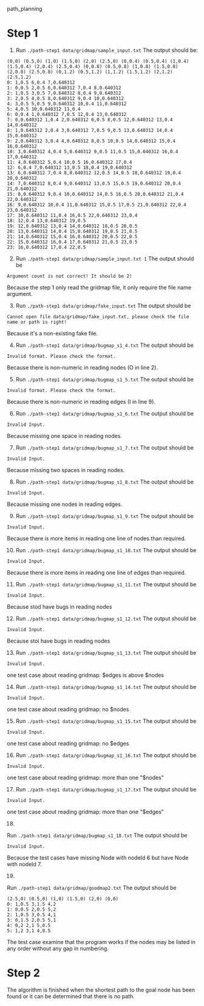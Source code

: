 path_planning


# Step 1

1. Run `./path-step1 data/gridmap/sample_input.txt` 
The output should be: 
```
(0,0) (0.5,0) (1,0) (1.5,0) (2,0) (2.5,0) (0,0.4) (0.5,0.4) (1,0.4) (1.5,0.4) (2,0.4) (2.5,0.4) (0,0.8) (0.5,0.8) (1,0.8) (1.5,0.8) (2,0.8) (2.5,0.8) (0,1.2) (0.5,1.2) (1,1.2) (1.5,1.2) (2,1.2) (2.5,1.2) 
0: 1,0.5 6,0.4 7,0.640312 
1: 0,0.5 2,0.5 6,0.640312 7,0.4 8,0.640312 
2: 1,0.5 3,0.5 7,0.640312 8,0.4 9,0.640312 
3: 2,0.5 4,0.5 8,0.640312 9,0.4 10,0.640312 
4: 3,0.5 5,0.5 9,0.640312 10,0.4 11,0.640312 
5: 4,0.5 10,0.640312 11,0.4 
6: 0,0.4 1,0.640312 7,0.5 12,0.4 13,0.640312 
7: 0,0.640312 1,0.4 2,0.640312 6,0.5 8,0.5 12,0.640312 13,0.4 14,0.640312 
8: 1,0.640312 2,0.4 3,0.640312 7,0.5 9,0.5 13,0.640312 14,0.4 15,0.640312 
9: 2,0.640312 3,0.4 4,0.640312 8,0.5 10,0.5 14,0.640312 15,0.4 16,0.640312 
10: 3,0.640312 4,0.4 5,0.640312 9,0.5 11,0.5 15,0.640312 16,0.4 17,0.640312 
11: 4,0.640312 5,0.4 10,0.5 16,0.640312 17,0.4 
12: 6,0.4 7,0.640312 13,0.5 18,0.4 19,0.640312 
13: 6,0.640312 7,0.4 8,0.640312 12,0.5 14,0.5 18,0.640312 19,0.4 20,0.640312 
14: 7,0.640312 8,0.4 9,0.640312 13,0.5 15,0.5 19,0.640312 20,0.4 21,0.640312 
15: 8,0.640312 9,0.4 10,0.640312 14,0.5 16,0.5 20,0.640312 21,0.4 22,0.640312 
16: 9,0.640312 10,0.4 11,0.640312 15,0.5 17,0.5 21,0.640312 22,0.4 23,0.640312 
17: 10,0.640312 11,0.4 16,0.5 22,0.640312 23,0.4 
18: 12,0.4 13,0.640312 19,0.5 
19: 12,0.640312 13,0.4 14,0.640312 18,0.5 20,0.5 
20: 13,0.640312 14,0.4 15,0.640312 19,0.5 21,0.5 
21: 14,0.640312 15,0.4 16,0.640312 20,0.5 22,0.5 
22: 15,0.640312 16,0.4 17,0.640312 21,0.5 23,0.5 
23: 16,0.640312 17,0.4 22,0.5
``` 

2. Run `./path-step1 data/gridmap/sample_input.txt 1`
The output should be 
```
Argument count is not correct! It should be 2!
```
Because the step 1 only read the gridmap file, it only require the file name argument.

3. Run `./path-step1 data/gridmap/fake_input.txt`
The output should be
```
Cannot open file data/gridmap/fake_input.txt, please check the file name or path is right!
```
Because it's a non-existing fake file. 

4. Run `./path-step1 data/gridmap/bugmap_s1_4.txt`
The output should be
```
Invalid format. Please check the format.
```
Because there is non-numeric in reading nodes (O in line 2).

5. Run `./path-step1 data/gridmap/bugmap_s1_5.txt`
The output should be
```
Invalid format. Please check the format.
```
Because there is non-numeric in reading edges (I in line 9).

6. Run `./path-step1 data/gridmap/bugmap_s1_6.txt`
The output should be
```
Invalid Input.
```
Because missing one space in reading nodes.

7. Run `./path-step1 data/gridmap/bugmap_s1_7.txt`
The output should be
```
Invalid Input.
```
Because missing two spaces in reading nodes.

8. Run `./path-step1 data/gridmap/bugmap_s1_8.txt`
The output should be
```
Invalid Input.
```
Because missing one nodes in reading edges. 

9. Run `./path-step1 data/gridmap/bugmap_s1_9.txt`
The output should be
```
Invalid Input.
```
Because there is more items in reading one line of nodes than required.

10. Run `./path-step1 data/gridmap/bugmap_s1_10.txt`
The output should be
```
Invalid Input.
```
Because there is more items in reading one line of edges than required.


11. Run `./path-step1 data/gridmap/bugmap_s1_11.txt`
The output should be
```
Invalid Input.
```
Because stod have bugs in reading nodes

12. Run `./path-step1 data/gridmap/bugmap_s1_12.txt`
The output should be
```
Invalid Input.
```
Because stoi have bugs in reading nodes

13. Run `./path-step1 data/gridmap/bugmap_s1_13.txt`
The output should be
```
Invalid Input.
```
one test case about reading gridmap: $edges is above $nodes

14. Run `./path-step1 data/gridmap/bugmap_s1_14.txt`
The output should be
```
Invalid Input.
```
one test case about reading gridmap: no $nodes

15. Run `./path-step1 data/gridmap/bugmap_s1_15.txt`
The output should be
```
Invalid Input.
```
one test case about reading gridmap: no $edges

16. Run `./path-step1 data/gridmap/bugmap_s1_16.txt`
The output should be
```
Invalid Input.
```
one test case about reading gridmap: more than one "$nodes"
 
17. Run `./path-step1 data/gridmap/bugmap_s1_17.txt`
The output should be
```
Invalid Input.
```
one test case about reading gridmap: more than one "$edges"

18. 
Run `./path-step1 data/gridmap/bugmap_s1_18.txt`
The output should be
```
Invalid Input.
```
Because the test cases have missing Node with nodeId 6 but have Node with nodeId 7.

19. 
Run `./path-step1 data/gridmap/goodmap2.txt`
The output should be
```
(2.5,0) (0.5,0) (1,0) (1.5,0) (2,0) (0,0) 
0: 1,0.5 3,1.5 4,2 
1: 0,0.5 2,0.5 5,2 
2: 1,0.5 3,0.5 4,1 
3: 0,1.5 2,0.5 5,1 
4: 0,2 2,1 5,0.5 
5: 1,2 3,1 4,0.5 
```
The test case examine that the program works if the nodes may be listed in any order without any gap in numbering.

# Step 2
The algorithm is finished when the shortest path
to the goal node has been found or it can be determined that there is no
path. 